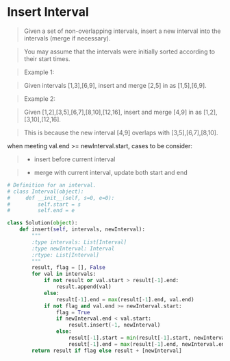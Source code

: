 # Insert Interval

> Given a set of non-overlapping intervals, insert a new interval into the intervals (merge if necessary).

> You may assume that the intervals were initially sorted according to their start times.

> Example 1:

> Given intervals [1,3],[6,9], insert and merge [2,5] in as [1,5],[6,9].

> Example 2:

> Given [1,2],[3,5],[6,7],[8,10],[12,16], insert and merge [4,9] in as [1,2],[3,10],[12,16].

> This is because the new interval [4,9] overlaps with [3,5],[6,7],[8,10].

when meeting val.end >= newInterval.start, cases to be consider:

> * insert before current interval

> * merge with current interval, update both start and end

```Python
# Definition for an interval.
# class Interval(object):
#     def __init__(self, s=0, e=0):
#         self.start = s
#         self.end = e

class Solution(object):
    def insert(self, intervals, newInterval):
        """
        :type intervals: List[Interval]
        :type newInterval: Interval
        :rtype: List[Interval]
        """
        result, flag = [], False
        for val in intervals:
            if not result or val.start > result[-1].end:
                result.append(val)
            else:
                result[-1].end = max(result[-1].end, val.end)
            if not flag and val.end >= newInterval.start:
                flag = True
                if newInterval.end < val.start:
                    result.insert(-1, newInterval)
                else:
                    result[-1].start = min(result[-1].start, newInterval.start)
                    result[-1].end = max(result[-1].end, newInterval.end)
        return result if flag else result + [newInterval]
```
